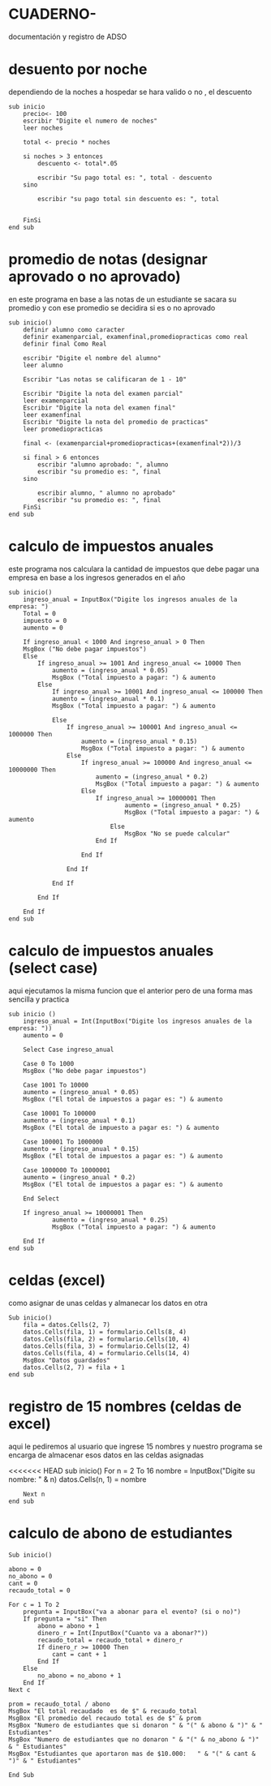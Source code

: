 # CUADERNO-
documentación y registro de ADSO

# desuento por noche 

dependiendo de la noches a hospedar se hara valido o no , el descuento 

    sub inicio
        precio<- 100
        escribir "Digite el numero de noches"
        leer noches

        total <- precio * noches

        si noches > 3 entonces 
            descuento <- total*.05
            
            escribir "Su pago total es: ", total - descuento 
        sino 
            
            escribir "su pago total sin descuento es: ", total
            
            
        FinSi
    end sub

# promedio de notas (designar aprovado o no aprovado)

en este programa en base a las notas de un estudiante se sacara su promedio y con ese promedio se decidira si es o no aprovado 

    sub inicio()
        definir alumno como caracter 
        definir examenparcial, examenfinal,promediopracticas como real
        definir final Como Real

        escribir "Digite el nombre del alumno" 
        leer alumno 

        Escribir "Las notas se calificaran de 1 - 10" 

        Escribir "Digite la nota del examen parcial"
        leer examenparcial
        Escribir "Digite la nota del examen final"
        leer examenfinal
        Escribir "Digite la nota del promedio de practicas"
        leer promediopracticas

        final <- (examenparcial+promediopracticas+(examenfinal*2))/3

        si final > 6 entonces 
            escribir "alumno aprobado: ", alumno 
            escribir "su promedio es: ", final 
        sino 
            
            escribir alumno, " alumno no aprobado"
            escribir "su promedio es: ", final 
	    FinSi
    end sub


# calculo de impuestos anuales

este programa nos calculara la cantidad de impuestos que debe pagar una empresa en base a los ingresos generados en el año 

    sub inicio()
        ingreso_anual = InputBox("Digite los ingresos anuales de la empresa: ")
        Total = 0
        impuesto = 0
        aumento = 0

        If ingreso_anual < 1000 And ingreso_anual > 0 Then
        MsgBox ("No debe pagar impuestos")
        Else
            If ingreso_anual >= 1001 And ingreso_anual <= 10000 Then
                aumento = (ingreso_anual * 0.05)
                MsgBox ("Total impuesto a pagar: ") & aumento
            Else
                If ingreso_anual >= 10001 And ingreso_anual <= 100000 Then
                aumento = (ingreso_anual * 0.1)
                MsgBox ("Total impuesto a pagar: ") & aumento
                
                Else
                    If ingreso_anual >= 100001 And ingreso_anual <= 1000000 Then
                        aumento = (ingreso_anual * 0.15)
                        MsgBox ("Total impuesto a pagar: ") & aumento
                    Else
                        If ingreso_anual >= 100000 And ingreso_anual <= 10000000 Then
                            aumento = (ingreso_anual * 0.2)
                            MsgBox ("Total impuesto a pagar: ") & aumento
                        Else
                            If ingreso_anual >= 10000001 Then
                                    aumento = (ingreso_anual * 0.25)
                                    MsgBox ("Total impuesto a pagar: ") & aumento
                                Else
                                    MsgBox "No se puede calcular"
                            End If
                            
                        End If
                    
                    End If
                    
                End If
                        
            End If

        End If
    end sub

# calculo de impuestos anuales (select case)

aqui ejecutamos la misma funcion que el anterior pero de una forma mas sencilla y practica

    sub inicio ()
        ingreso_anual = Int(InputBox("Digite los ingresos anuales de la empresa: "))
        aumento = 0
        
        Select Case ingreso_anual
        
        Case 0 To 1000
        MsgBox ("No debe pagar impuestos")
        
        Case 1001 To 10000
        aumento = (ingreso_anual * 0.05)
        MsgBox ("El total de impuestos a pagar es: ") & aumento
        
        Case 10001 To 100000
        aumento = (ingreso_anual * 0.1)
        MsgBox ("El total de impuesto a pagar es: ") & aumento
        
        Case 100001 To 1000000
        aumento = (ingreso_anual * 0.15)
        MsgBox ("El total de impuestos a pagar es: ") & aumento
        
        Case 1000000 To 10000001
        aumento = (ingreso_anual * 0.2)
        MsgBox ("El total de impuestos a pagar es: ") & aumento
        
        End Select
        
        If ingreso_anual >= 10000001 Then
                aumento = (ingreso_anual * 0.25)
                MsgBox ("Total impuesto a pagar: ") & aumento
                                
        End If
    end sub

# celdas (excel)

como asignar de unas celdas y almanecar los datos en otra

    Sub inicio()
        fila = datos.Cells(2, 7)
        datos.Cells(fila, 1) = formulario.Cells(8, 4)
        datos.Cells(fila, 2) = formulario.Cells(10, 4)
        datos.Cells(fila, 3) = formulario.Cells(12, 4)
        datos.Cells(fila, 4) = formulario.Cells(14, 4)
        MsgBox "Datos guardados"
        datos.Cells(2, 7) = fila + 1
    end sub

# registro de 15 nombres (celdas de excel)

aqui le pediremos al usuario que ingrese 15 nombres y nuestro programa se encarga de almacenar esos datos en las celdas asignadas

<<<<<<< HEAD
    sub inicio()
        For n = 2 To 16
        nombre = InputBox("Digite su nombre: " & n)
        datos.Cells(n, 1) = nombre

        Next n
    end sub
# calculo de abono de estudiantes 

    Sub inicio()
        
    abono = 0
    no_abono = 0
    cant = 0
    recaudo_total = 0
        
    For c = 1 To 2
        pregunta = InputBox("va a abonar para el evento? (si o no)")
        If pregunta = "si" Then
            abono = abono + 1
            dinero_r = Int(InputBox("Cuanto va a abonar?"))
            recaudo_total = recaudo_total + dinero_r
            If dinero_r >= 10000 Then
                cant = cant + 1
            End If
        Else
            no_abono = no_abono + 1
        End If
    Next c
        
    prom = recaudo_total / abono
    MsgBox "El total recaudado  es de $" & recaudo_total
    MsgBox "El promedio del recaudo total es de $" & prom
    MsgBox "Numero de estudiantes que si donaron " & "(" & abono & ")" & " Estudiantes"
    MsgBox "Numero de estudiantes que no donaron " & "(" & no_abono & ")" & " Estudiantes"
    MsgBox "Estudiantes que aportaron mas de $10.000:   " & "(" & cant & ")" & " Estudiantes"
            
    End Sub